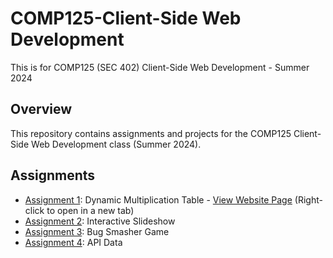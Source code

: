 # COMP125-Client-Side Web Development

This is for COMP125 (SEC 402) Client-Side Web Development - Summer 2024

## Overview
This repository contains assignments and projects for the COMP125 Client-Side Web Development class (Summer 2024).

## Assignments
- [Assignment 1](./A1_MultiplicationTable): Dynamic Multiplication Table - [View Website Page](https://aikoxb.github.io/COMP125_ClientSideWebDev/A1_MultiplicationTable/MultTable.html) (Right-click to open in a new tab)
- [Assignment 2](./Assignments/Assignment2): Interactive Slideshow
- [Assignment 3](./Assignments/Assignment2): Bug Smasher Game
- [Assignment 4](./Assignments/Assignment2): API Data


